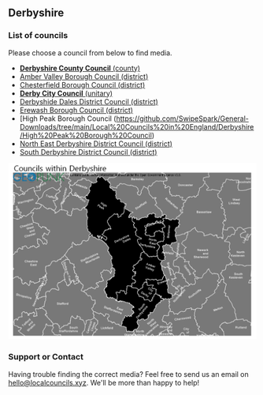 ## Derbyshire

### List of councils

Please choose a council from below to find media.

* [**Derbyshire County Council** (county)](https://github.com/SwipeSpark/General-Downloads/tree/main/Local%20Councils%20in%20England/Berkshire/Bracknell%20Forest%20Council)
* [Amber Valley Borough Council (district)](https://github.com/SwipeSpark/General-Downloads/tree/main/Local%20Councils%20in%20England/Derbyshire/Amber%20Valley%20Borough%20Council)
* [Chesterfield Borough Council (district)](https://github.com/SwipeSpark/General-Downloads/tree/main/Local%20Councils%20in%20England/Derbyshire/Chesterfield%20Borough%20Council)
* [**Derby City Council** (unitary)](https://github.com/SwipeSpark/General-Downloads/tree/main/Local%20Councils%20in%20England/Derbyshire/Derby%20City%20Council)
* [Derbyshide Dales District Council (district)](https://github.com/SwipeSpark/General-Downloads/tree/main/Local%20Councils%20in%20England/Derbyshire/Derbyshire%20Dales%20District%20Council)
* [Erewash Borough Council (district)](https://github.com/SwipeSpark/General-Downloads/tree/main/Local%20Councils%20in%20England/Derbyshire/Erewash%20Borough%20Council)
* [High Peak Borough Council (https://github.com/SwipeSpark/General-Downloads/tree/main/Local%20Councils%20in%20England/Derbyshire/High%20Peak%20Borough%20Council)
* [North East Derbyshire District Council (district)](https://github.com/SwipeSpark/General-Downloads/tree/main/Local%20Councils%20in%20England/Derbyshire/North%20East%20Derbyshire%20District%20Council)
* [South Derbyshire District Council (district)](https://github.com/SwipeSpark/General-Downloads/tree/main/Local%20Councils%20in%20England/Derbyshire/South%20Derbyshire%20District%20Council)

![Derbyshire Map](https://raw.githubusercontent.com/SwipeSpark/General-Downloads/main/Local%20Councils%20in%20England/Derbyshire/Council-Map-Derbyshire.png)

### Support or Contact

Having trouble finding the correct media? Feel free to send us an email on hello@localcouncils.xyz. We'll be more than happy to help!
